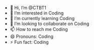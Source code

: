- 👋 Hi, I’m @CTBT1
- 👀 I’m interested in Coding
- 🌱 I’m currently learning Coding
- 💞️ I’m looking to collaborate on Coding
- 📫 How to reach me Coding
- 😄 Pronouns: Coding
- ⚡ Fun fact: Coding

<!---
CTBT1/CTBT1 is a ✨ special ✨ repository because its `README.md` (this file) appears on your GitHub profile.
You can click the Preview link to take a look at your changes.
--->
